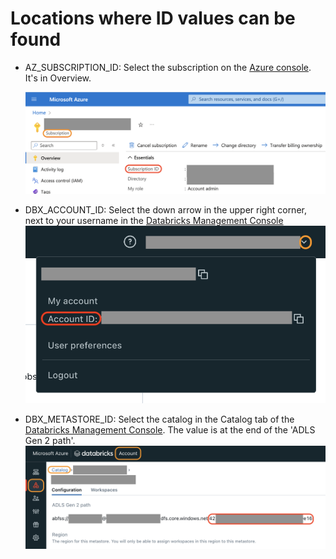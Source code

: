 # Locations where ID values can be found

* AZ_SUBSCRIPTION_ID: Select the subscription on the [Azure console](https://azure.microsoft.com/). It's in Overview.

  ![screenshot](images/AZ_SUBSCRIPTION_ID.png)

* DBX_ACCOUNT_ID: Select the down arrow in the upper right corner, next to your username
in the [Databricks Management Console](https://accounts.azuredatabricks.net/)
  ![screenshot](images/DBX_ACCOUNT_ID.png)

* DBX_METASTORE_ID: Select the catalog in the Catalog tab of the [Databricks Management Console](https://accounts.azuredatabricks.net/).
The value is at the end of the 'ADLS Gen 2 path'.
  ![screenshot](images/DBX_METASTORE_ID.png)
